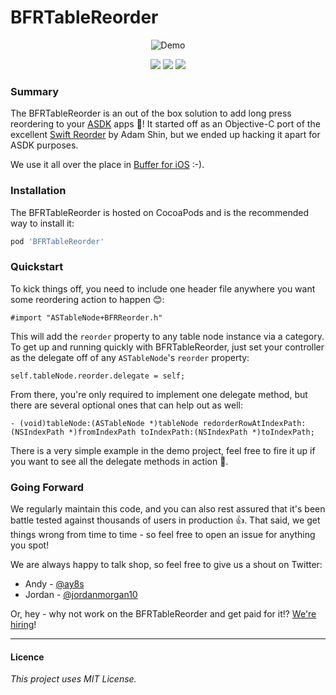# BFRTableReorder

<p align="center">
  <img src="/demo.gif?raw=true" alt="Demo" />
</p>
<p align="center">
  <img src="https://img.shields.io/cocoapods/p/BFRTableReorder.svg" />
  <img src="https://img.shields.io/cocoapods/v/BFRTableReorder.svg" />
  <img src="https://img.shields.io/cocoapods/l/BFRTableReorder.svg" />
</p>

### Summary
The BFRTableReorder is an out of the box solution to add long press reordering to your [ASDK](https://github.com/facebook/AsyncDisplayKit) apps 🎉! It started off as an Objective-C port of the excellent [Swift Reorder](https://github.com/adamshin/SwiftReorder/) by Adam Shin, but we ended up hacking it apart for ASDK purposes.

We use it all over the place in [Buffer for iOS](https://itunes.apple.com/us/app/buffer-for-twitter-pinterest/id490474324?mt=8) :-).

### Installation
The BFRTableReorder is hosted on CocoaPods and is the recommended way to install it:
```ruby
pod 'BFRTableReorder'
```


### Quickstart
To kick things off, you need to include one header file anywhere you want some reordering action to happen 😊:
```objc
#import "ASTableNode+BFRReorder.h"
```

This will add the `reorder` property to any table node instance via a category. To get up and running quickly with BFRTableReorder, just set your controller as the delegate off of any `ASTableNode`'s `reorder` property:
```objc
self.tableNode.reorder.delegate = self;
```

From there, you're only required to implement one delegate method, but there are several optional ones that can help out as well:
```objc
- (void)tableNode:(ASTableNode *)tableNode redorderRowAtIndexPath:(NSIndexPath *)fromIndexPath toIndexPath:(NSIndexPath *)toIndexPath;
```

There is a very simple example in the demo project, feel free to fire it up if you want to see all the delegate methods in action 💯.

### Going Forward
We regularly maintain this code, and you can also rest assured that it's been battle tested against thousands of users in production 👍. That said, we get things wrong from time to time - so feel free to open an issue for anything you spot!

We are always happy to talk shop, so feel free to give us a shout on Twitter:

+ Andy - [@ay8s](http://www.twitter.com/ay8s)
+ Jordan - [@jordanmorgan10](http://www.twitter.com/jordanmorgan10)

Or, hey - why not work on the BFRTableReorder and get paid for it!? [We're hiring](http://www.buffer.com/journey)!

- - -
#### Licence
_This project uses MIT License._
